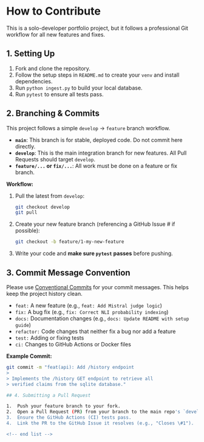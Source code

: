 # How to Contribute

This is a solo-developer portfolio project, but it follows a professional Git workflow for all new features and fixes.

## 1. Setting Up
1.  Fork and clone the repository.
2.  Follow the setup steps in `README.md` to create your `venv` and install dependencies.
3.  Run `python ingest.py` to build your local database.
4.  Run `pytest` to ensure all tests pass.

## 2. Branching & Commits
This project follows a simple `develop` -> `feature` branch workflow.

* **`main`**: This branch is for stable, deployed code. Do not commit here directly.
* **`develop`**: This is the main integration branch for new features. All Pull Requests should target `develop`.
* **`feature/...` or `fix/...`**: All work must be done on a feature or fix branch.

**Workflow:**
1.  Pull the latest from `develop`:
    ```bash
    git checkout develop
    git pull
    ```
2.  Create your new feature branch (referencing a GitHub Issue # if possible):
    ```bash
    git checkout -b feature/1-my-new-feature
    ```
3.  Write your code and **make sure `pytest` passes** before pushing.

## 3. Commit Message Convention
Please use [Conventional Commits](https://www.conventionalcommits.org/en/v1.0.0/) for your commit messages. This helps keep the project history clean.

* `feat:` A new feature (e.g., `feat: Add Mistral judge logic`)
* `fix:` A bug fix (e.g., `fix: Correct NLI probability indexing`)
* `docs:` Documentation changes (e.g., `docs: Update README with setup guide`)
* `refactor:` Code changes that neither fix a bug nor add a feature
* `test:` Adding or fixing tests
* `ci:` Changes to GitHub Actions or Docker files

**Example Commit:**
```bash
git commit -m "feat(api): Add /history endpoint
>
> Implements the /history GET endpoint to retrieve all
> verified claims from the sqlite database."

## 4. Submitting a Pull Request

1.  Push your feature branch to your fork.
2.  Open a Pull Request (PR) from your branch to the main repo's `develop` branch.
3.  Ensure the GitHub Actions (CI) tests pass.
4.  Link the PR to the GitHub Issue it resolves (e.g., "Closes \#1").

<!-- end list -->
